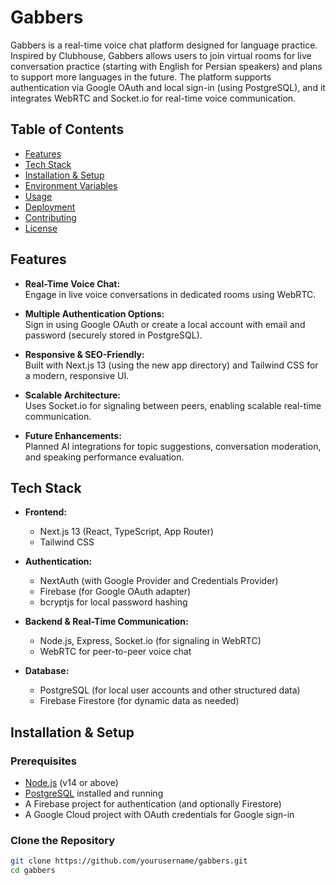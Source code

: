 # Gabbers

Gabbers is a real-time voice chat platform designed for language practice. Inspired by Clubhouse, Gabbers allows users to join virtual rooms for live conversation practice (starting with English for Persian speakers) and plans to support more languages in the future. The platform supports authentication via Google OAuth and local sign-in (using PostgreSQL), and it integrates WebRTC and Socket.io for real-time voice communication.

## Table of Contents

- [Features](#features)
- [Tech Stack](#tech-stack)
- [Installation & Setup](#installation--setup)
- [Environment Variables](#environment-variables)
- [Usage](#usage)
- [Deployment](#deployment)
- [Contributing](#contributing)
- [License](#license)

## Features

- **Real-Time Voice Chat:**  
  Engage in live voice conversations in dedicated rooms using WebRTC.
  
- **Multiple Authentication Options:**  
  Sign in using Google OAuth or create a local account with email and password (securely stored in PostgreSQL).

- **Responsive & SEO-Friendly:**  
  Built with Next.js 13 (using the new app directory) and Tailwind CSS for a modern, responsive UI.

- **Scalable Architecture:**  
  Uses Socket.io for signaling between peers, enabling scalable real-time communication.

- **Future Enhancements:**  
  Planned AI integrations for topic suggestions, conversation moderation, and speaking performance evaluation.

## Tech Stack

- **Frontend:**  
  - Next.js 13 (React, TypeScript, App Router)  
  - Tailwind CSS

- **Authentication:**  
  - NextAuth (with Google Provider and Credentials Provider)  
  - Firebase (for Google OAuth adapter)  
  - bcryptjs for local password hashing

- **Backend & Real-Time Communication:**  
  - Node.js, Express, Socket.io (for signaling in WebRTC)
  - WebRTC for peer-to-peer voice chat

- **Database:**  
  - PostgreSQL (for local user accounts and other structured data)
  - Firebase Firestore (for dynamic data as needed)

## Installation & Setup

### Prerequisites

- [Node.js](https://nodejs.org/) (v14 or above)
- [PostgreSQL](https://www.postgresql.org/) installed and running
- A Firebase project for authentication (and optionally Firestore)
- A Google Cloud project with OAuth credentials for Google sign-in

### Clone the Repository

```bash
git clone https://github.com/yourusername/gabbers.git
cd gabbers
